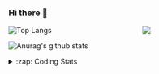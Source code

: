 ### Hi there 👋

<!--
**tao8687/tao8687** is a ✨ _special_ ✨ repository because its `README.md` (this file) appears on your GitHub profile.

Here are some ideas to get you started:

- 🔭 I’m currently working on ...
- 🌱 I’m currently learning ...
- 👯 I’m looking to collaborate on ...
- 🤔 I’m looking for help with ...
- 💬 Ask me about ...
- 📫 How to reach me: ...
- 😄 Pronouns: ...
- ⚡ Fun fact: ...
-->

<img align='right' src="https://media.giphy.com/media/M9gbBd9nbDrOTu1Mqx/giphy.gif" width="240">

  
![Top Langs](https://github-readme-stats.vercel.app/api/top-langs/?username=tao8687&layout=compact&title_color=23238E&text_color=A67D3D)

![Anurag's github stats](https://github-readme-stats.vercel.app/api?username=tao8687&show_icons=true&&text_color=A67D3D&title_color=23238E&show_icons=false&count_private=true&hide=stars)

<details>
  <summary>:zap: Coding Stats</summary>
  <br>
    
<!--START_SECTION:waka-->
![Code Time](http://img.shields.io/badge/Code%20Time-1%2C950%20hrs%2037%20mins-blue)

![Profile Views](http://img.shields.io/badge/Profile%20Views-0-blue)

**🐱 My GitHub Data** 

> 📦 1.5 MB Used in GitHub's Storage 
 > 
> 🏆 99 Contributions in the Year 2025
 > 
> 🚫 Not Opted to Hire
 > 
> 📜 62 Public Repositories 
 > 
> 🔑 24 Private Repositories 
 > 
**I'm an Early 🐤** 

```text
🌞 Morning                1702 commits        ██████████████████████░░░   88.88 % 
🌆 Daytime                90 commits          █░░░░░░░░░░░░░░░░░░░░░░░░   04.70 % 
🌃 Evening                119 commits         ██░░░░░░░░░░░░░░░░░░░░░░░   06.21 % 
🌙 Night                  4 commits           ░░░░░░░░░░░░░░░░░░░░░░░░░   00.21 % 
```
📅 **I'm Most Productive on Wednesday** 

```text
Monday                   275 commits         ████░░░░░░░░░░░░░░░░░░░░░   14.36 % 
Tuesday                  261 commits         ███░░░░░░░░░░░░░░░░░░░░░░   13.63 % 
Wednesday                332 commits         ████░░░░░░░░░░░░░░░░░░░░░   17.34 % 
Thursday                 255 commits         ███░░░░░░░░░░░░░░░░░░░░░░   13.32 % 
Friday                   271 commits         ████░░░░░░░░░░░░░░░░░░░░░   14.15 % 
Saturday                 265 commits         ███░░░░░░░░░░░░░░░░░░░░░░   13.84 % 
Sunday                   256 commits         ███░░░░░░░░░░░░░░░░░░░░░░   13.37 % 
```


📊 **This Week I Spent My Time On** 

```text
🕑︎ Time Zone: Asia/Shanghai

💬 Programming Languages: 
CMake                    26 mins             ██████░░░░░░░░░░░░░░░░░░░   25.36 % 
YAML                     22 mins             █████░░░░░░░░░░░░░░░░░░░░   20.93 % 
C++                      19 mins             █████░░░░░░░░░░░░░░░░░░░░   18.14 % 
Docker                   9 mins              ██░░░░░░░░░░░░░░░░░░░░░░░   09.41 % 
Bash                     8 mins              ██░░░░░░░░░░░░░░░░░░░░░░░   07.86 % 

🔥 Editors: 
VS Code                  1 hr 45 mins        █████████████████████████   100.00 % 

🐱‍💻 Projects: 
LIO-SAM-modified         26 mins             ██████░░░░░░░░░░░░░░░░░░░   25.33 % 
InferLLM                 22 mins             █████░░░░░░░░░░░░░░░░░░░░   21.27 % 
src                      18 mins             ████░░░░░░░░░░░░░░░░░░░░░   17.78 % 
Lidar_IMU_Localization   14 mins             ████░░░░░░░░░░░░░░░░░░░░░   14.00 % 
idevicerestore           12 mins             ███░░░░░░░░░░░░░░░░░░░░░░   11.41 % 

💻 Operating System: 
Linux                    1 hr 45 mins        █████████████████████████   100.00 % 
```

**I Mostly Code in C++** 

```text
C++                      11 repos            ████████░░░░░░░░░░░░░░░░░   32.35 % 
Python                   9 repos             ███████░░░░░░░░░░░░░░░░░░   26.47 % 
JavaScript               2 repos             █░░░░░░░░░░░░░░░░░░░░░░░░   05.88 % 
Batchfile                1 repo              █░░░░░░░░░░░░░░░░░░░░░░░░   02.94 % 
HTML                     1 repo              █░░░░░░░░░░░░░░░░░░░░░░░░   02.94 % 
```



**Timeline**

![Lines of Code chart](https://raw.githubusercontent.com/tao8687/tao8687/master/assets/bar_graph.png)


 Last Updated on 09/04/2025 01:48:02 UTC
<!--END_SECTION:waka-->
</details>

